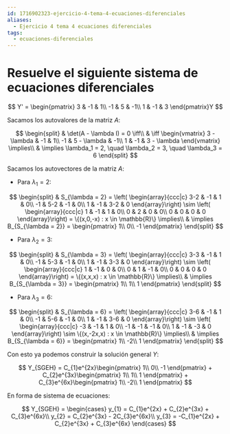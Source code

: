 ```yaml
---
id: 1716902323-ejercicio-4-tema-4-ecuaciones-diferenciales
aliases:
  - Ejercicio 4 tema 4 ecuaciones diferenciales
tags:
  - ecuaciones-diferenciales
---
```


# Resuelve el siguiente sistema de ecuaciones diferenciales

$$
Y' = \begin{pmatrix}
    3 & -1 & 1\\
    -1 & 5 & -1\\
    1 & -1 & 3
\end{pmatrix}Y
$$

Sacamos los autovalores de la matriz $A$:

$$
\begin{split}
    & \det(A - \lambda I) = 0 \iff\\
    & \iff \begin{vmatrix}
        3 - \lambda & -1 & 1\\
        -1 & 5 - \lambda & -1\\
        1 & -1 & 3 - \lambda
    \end{vmatrix} \implies\\
    & \implies \lambda_1 = 2, \quad \lambda_2 = 3, \quad \lambda_3 = 6
\end{split}
$$

Sacamos los autovectores de la matriz $A$:

- Para $\lambda_1 = 2$:

$$
\begin{split}
    & S_{\lambda = 2} = \left( \begin{array}{ccc|c}
        3-2 & -1 & 1 & 0\\
        -1 & 5-2 & -1 & 0\\
        1 & -1 & 3-2 & 0
    \end{array}\right) \sim \left( \begin{array}{ccc|c}
        1 & -1 & 1 & 0\\
        0 & 2 & 0 & 0\\
        0 & 0 & 0 & 0
    \end{array}\right) = \{(x,0,-x) : x \in  \mathbb{R}\} \implies\\
    & \implies B_{S_{\lambda = 2}} = \begin{pmatrix}
        1\\
        0\\
        -1
    \end{pmatrix}
\end{split}
$$

- Para $\lambda_2 = 3$:

$$
\begin{split}
    & S_{\lambda = 3} = \left( \begin{array}{ccc|c}
        3-3 & -1 & 1 & 0\\
        -1 & 5-3 & -1 & 0\\
        1 & -1 & 3-3 & 0
    \end{array}\right) \sim \left( \begin{array}{ccc|c}
        1 & -1 & 0 & 0\\
        0 & 1 & -1 & 0\\
        0 & 0 & 0 & 0
    \end{array}\right) = \{(x,x,x) : x \in  \mathbb{R}\} \implies\\
    & \implies B_{S_{\lambda = 3}} = \begin{pmatrix}
        1\\
        1\\
        1
    \end{pmatrix}
\end{split}
$$

- Para $\lambda_3 = 6$:

$$
\begin{split}
    & S_{\lambda = 6} = \left( \begin{array}{ccc|c}
        3-6 & -1 & 1 & 0\\
        -1 & 5-6 & -1 & 0\\
        1 & -1 & 3-6 & 0
    \end{array}\right) \sim \left( \begin{array}{ccc|c}
        -3 & -1 & 1 & 0\\
        -1 & -1 & -1 & 0\\
        1 & -1 & -3 & 0
    \end{array}\right) \sim \{(x,-2x,x) : x \in  \mathbb{R}\} \implies\\
    & \implies B_{S_{\lambda = 6}} = \begin{pmatrix}
        1\\
        -2\\
        1
    \end{pmatrix}
\end{split}
$$

Con esto ya podemos construir la solución general $Y$:

$$
Y_{SGEH} = C_{1}e^{2x}\begin{pmatrix}
    1\\
    0\\
    -1
\end{pmatrix} + C_{2}e^{3x}\begin{pmatrix}
    1\\
    1\\
    1
\end{pmatrix} + C_{3}e^{6x}\begin{pmatrix}
    1\\
    -2\\
    1
\end{pmatrix}
$$

En forma de sistema de ecuaciones:

$$
Y_{SGEH} = \begin{cases}
    y_{1} = C_{1}e^{2x} + C_{2}e^{3x} + C_{3}e^{6x}\\
    y_{2} = C_{2}e^{3x} - 2C_{3}e^{6x}\\
    y_{3} = -C_{1}e^{2x} + C_{2}e^{3x} + C_{3}e^{6x}
\end{cases}
$$
